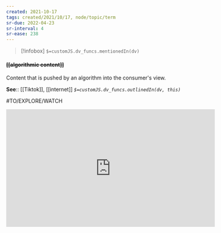 ```yaml
---
created: 2021-10-17
tags: created/2021/10/17, node/topic/term
sr-due: 2022-04-23
sr-interval: 4
sr-ease: 238
---
```

> [!infobox]
`$=customJS.dv_funcs.mentionedIn(dv)`

#### <s class="topic-title">[[algorithmic content]]</s>

Content that is pushed by an algorithm into the consumer's view. 

**See**:: [[Tiktok]], [[internet]]
*`$=customJS.dv_funcs.outlinedIn(dv, this)`*

#TO/EXPLORE/WATCH 
<iframe width="560" height="315" src="https://www.youtube.com/embed/EJtNmd1kV44" title="YouTube video player" frameborder="0" allow="accelerometer; autoplay; clipboard-write; encrypted-media; gyroscope; picture-in-picture" allowfullscreen></iframe>